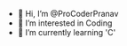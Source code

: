- 👋 Hi, I’m @ProCoderPranav
- 👀 I’m interested in Coding
- 🌱 I’m currently learning 'C'


<!---
ProCoderPranav/ProCoderPranav is a ✨ special ✨ repository because its `README.md` (this file) appears on your GitHub profile.
You can click the Preview link to take a look at your changes.
--->
